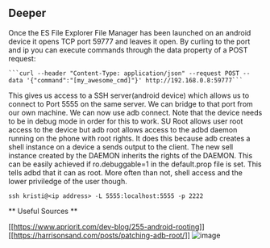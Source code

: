 ## Deeper ##

Once the ES File Explorer File Manager has been launched on an android device it opens TCP port 59777 and leaves it open. By curling to the port and ip you can execute commands through the data property of a POST request:

	```curl --header "Content-Type: application/json" --request POST --data '{"command":"[my_awesome_cmd]"}' http://192.168.0.8:59777```
	
This gives us access to a SSH server(android device) which allows us to connect to Port 5555 on the same server. We can bridge to that port from our own machine. We can now use adb connect. Note that the device needs to be in debug mode in order for this to work. SU Root allows user root access to the device but adb root allows access to the adbd daemon running on the phone with root rights. It does this because adb creates a shell instance on a device a sends output to the client. The new sell instance created by the DAEMON inherits the rights of the DAEMON. This can be easily achieved if ro.debuggable=1 in the default.prop file is set. This tells adbd that it can as root. More often than not, shell access and the lower priviledge of the user though.

```ssh kristi@<ip address> -L 5555:localhost:5555 -p 2222```


** Useful Sources **
  
[[https://www.apriorit.com/dev-blog/255-android-rooting]]
[[https://harrisonsand.com/posts/patching-adb-root/]]
![image](https://user-images.githubusercontent.com/70146213/139694788-eea95906-e3ef-447a-b50e-a74ddb700b7e.png)
